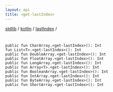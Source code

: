 ```yaml
---
layout: api
title: <get-lastIndex>
---
```

[stdlib](../../index.html) / [kotlin](../index.html) / [lastIndex](index.html) / [<get-lastIndex>](_get-lastIndex_.html)

# <get-lastIndex>

```
public fun CharArray.<get-lastIndex>(): Int
fun List<T>.<get-lastIndex>(): Int
public fun DoubleArray.<get-lastIndex>(): Int
public fun FloatArray.<get-lastIndex>(): Int
public fun LongArray.<get-lastIndex>(): Int
public fun Array<T>.<get-lastIndex>(): Int
public fun BooleanArray.<get-lastIndex>(): Int
public fun IntArray.<get-lastIndex>(): Int
public fun ByteArray.<get-lastIndex>(): Int
public fun ShortArray.<get-lastIndex>(): Int
```
